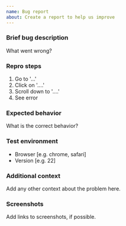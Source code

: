 ```yaml
---
name: Bug report
about: Create a report to help us improve
---
```


### Brief bug description

What went wrong?

### Repro steps

1. Go to '...'
2. Click on '....'
3. Scroll down to '....'
4. See error

### Expected behavior

What is the correct behavior?

### Test environment

- Browser [e.g. chrome, safari]
- Version [e.g. 22]

### Additional context

Add any other context about the problem here.

### Screenshots

Add links to screenshots, if possible.
